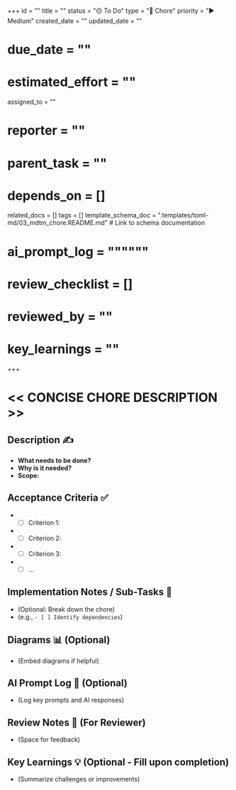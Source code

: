 +++
id = ""
title = ""
status = "🟡 To Do"
type = "🧹 Chore"
priority = "▶️ Medium"
created_date = ""
updated_date = ""
# due_date = ""
# estimated_effort = ""
assigned_to = ""
# reporter = ""
# parent_task = ""
# depends_on = []
related_docs = []
tags = []
template_schema_doc = ".templates/toml-md/03_mdtm_chore.README.md" # Link to schema documentation
# ai_prompt_log = """"""
# review_checklist = []
# reviewed_by = ""
# key_learnings = ""
+++

# << CONCISE CHORE DESCRIPTION >>

## Description ✍️

*   **What needs to be done?**
*   **Why is it needed?**
*   **Scope:**

## Acceptance Criteria ✅

*   - [ ] Criterion 1:
*   - [ ] Criterion 2:
*   - [ ] Criterion 3:
*   - [ ] ...

## Implementation Notes / Sub-Tasks 📝

*   (Optional: Break down the chore)
*   (e.g., `- [ ] Identify dependencies`)

## Diagrams 📊 (Optional)

*   (Embed diagrams if helpful)

## AI Prompt Log 🤖 (Optional)

*   (Log key prompts and AI responses)

## Review Notes 👀 (For Reviewer)

*   (Space for feedback)

## Key Learnings 💡 (Optional - Fill upon completion)

*   (Summarize challenges or improvements)